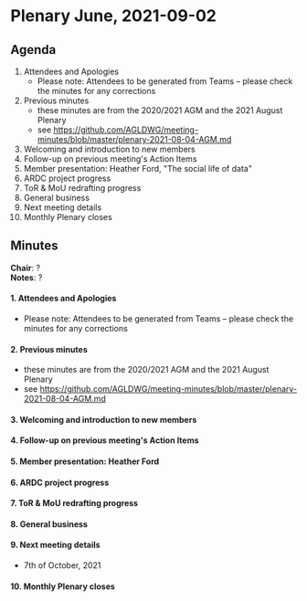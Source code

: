 # Plenary June, 2021-09-02

## Agenda

1. Attendees and Apologies
    * Please note: Attendees to be generated from Teams – please check the minutes for any corrections
2. Previous minutes
    * these minutes are from the 2020/2021 AGM and the 2021 August Plenary
    * see https://github.com/AGLDWG/meeting-minutes/blob/master/plenary-2021-08-04-AGM.md
3. Welcoming and introduction to new members
4. Follow-up on previous meeting's Action Items
5. Member presentation: Heather Ford, "The social life of data"
6. ARDC project progress
7. ToR & MoU redrafting progress
8. General business 
9. Next meeting details
10. Monthly Plenary closes

## Minutes

**Chair**: ?  
**Notes**: ?  

#### 1. Attendees and Apologies

* Please note: Attendees to be generated from Teams – please check the minutes for any corrections
    
#### 2. Previous minutes

* these minutes are from the 2020/2021 AGM and the 2021 August Plenary
* see https://github.com/AGLDWG/meeting-minutes/blob/master/plenary-2021-08-04-AGM.md

#### 3. Welcoming and introduction to new members
#### 4. Follow-up on previous meeting's Action Items
#### 5. Member presentation: Heather Ford
#### 6. ARDC project progress
#### 7. ToR & MoU redrafting progress
#### 8. General business 
#### 9. Next meeting details

* 7th of October, 2021

#### 10. Monthly Plenary closes
